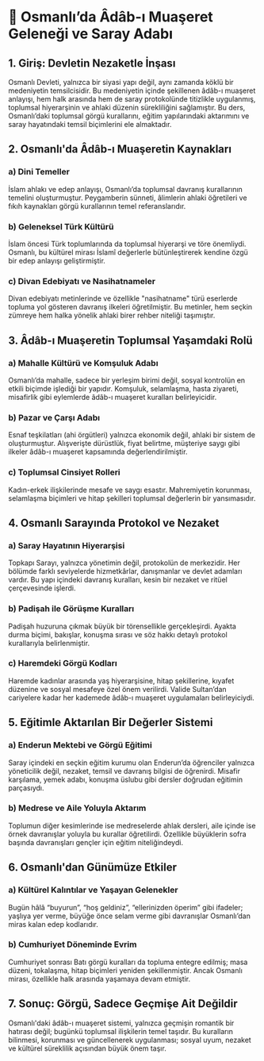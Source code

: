 # 📘 Osmanlı’da Âdâb-ı Muaşeret Geleneği ve Saray Adabı

## 1. Giriş: Devletin Nezaketle İnşası

Osmanlı Devleti, yalnızca bir siyasi yapı değil, aynı zamanda köklü bir medeniyetin temsilcisidir. Bu medeniyetin içinde şekillenen âdâb-ı muaşeret anlayışı, hem halk arasında hem de saray protokolünde titizlikle uygulanmış, toplumsal hiyerarşinin ve ahlaki düzenin sürekliliğini sağlamıştır. Bu ders, Osmanlı’daki toplumsal görgü kurallarını, eğitim yapılarındaki aktarımını ve saray hayatındaki temsil biçimlerini ele almaktadır.

## 2. Osmanlı'da Âdâb-ı Muaşeretin Kaynakları

### a) Dini Temeller

İslam ahlakı ve edep anlayışı, Osmanlı’da toplumsal davranış kurallarının temelini oluşturmuştur. Peygamberin sünneti, âlimlerin ahlaki öğretileri ve fıkıh kaynakları görgü kurallarının temel referanslarıdır.

### b) Geleneksel Türk Kültürü

İslam öncesi Türk toplumlarında da toplumsal hiyerarşi ve töre önemliydi. Osmanlı, bu kültürel mirası İslamî değerlerle bütünleştirerek kendine özgü bir edep anlayışı geliştirmiştir.

### c) Divan Edebiyatı ve Nasihatnameler

Divan edebiyatı metinlerinde ve özellikle "nasihatname" türü eserlerde topluma yol gösteren davranış ilkeleri öğretilmiştir. Bu metinler, hem seçkin zümreye hem halka yönelik ahlaki birer rehber niteliği taşımıştır.

## 3. Âdâb-ı Muaşeretin Toplumsal Yaşamdaki Rolü

### a) Mahalle Kültürü ve Komşuluk Adabı

Osmanlı’da mahalle, sadece bir yerleşim birimi değil, sosyal kontrolün en etkili biçimde işlediği bir yapıdır. Komşuluk, selamlaşma, hasta ziyareti, misafirlik gibi eylemlerde âdâb-ı muaşeret kuralları belirleyicidir.

### b) Pazar ve Çarşı Adabı

Esnaf teşkilatları (ahi örgütleri) yalnızca ekonomik değil, ahlaki bir sistem de oluşturmuştur. Alışverişte dürüstlük, fiyat belirtme, müşteriye saygı gibi ilkeler âdâb-ı muaşeret kapsamında değerlendirilmiştir.

### c) Toplumsal Cinsiyet Rolleri

Kadın-erkek ilişkilerinde mesafe ve saygı esastır. Mahremiyetin korunması, selamlaşma biçimleri ve hitap şekilleri toplumsal değerlerin bir yansımasıdır.

## 4. Osmanlı Sarayında Protokol ve Nezaket

### a) Saray Hayatının Hiyerarşisi

Topkapı Sarayı, yalnızca yönetimin değil, protokolün de merkezidir. Her bölümde farklı seviyelerde hizmetkârlar, danışmanlar ve devlet adamları vardır. Bu yapı içindeki davranış kuralları, kesin bir nezaket ve ritüel çerçevesinde işlerdi.

### b) Padişah ile Görüşme Kuralları

Padişah huzuruna çıkmak büyük bir törensellikle gerçekleşirdi. Ayakta durma biçimi, bakışlar, konuşma sırası ve söz hakkı detaylı protokol kurallarıyla belirlenmiştir.

### c) Haremdeki Görgü Kodları

Haremde kadınlar arasında yaş hiyerarşisine, hitap şekillerine, kıyafet düzenine ve sosyal mesafeye özel önem verilirdi. Valide Sultan’dan cariyelere kadar her kademede âdâb-ı muaşeret uygulamaları belirleyiciydi.

## 5. Eğitimle Aktarılan Bir Değerler Sistemi

### a) Enderun Mektebi ve Görgü Eğitimi

Saray içindeki en seçkin eğitim kurumu olan Enderun’da öğrenciler yalnızca yöneticilik değil, nezaket, temsil ve davranış bilgisi de öğrenirdi. Misafir karşılama, yemek adabı, konuşma üslubu gibi dersler doğrudan eğitimin parçasıydı.

### b) Medrese ve Aile Yoluyla Aktarım

Toplumun diğer kesimlerinde ise medreselerde ahlak dersleri, aile içinde ise örnek davranışlar yoluyla bu kurallar öğretilirdi. Özellikle büyüklerin sofra başında davranışları gençler için eğitim niteliğindeydi.

## 6. Osmanlı'dan Günümüze Etkiler

### a) Kültürel Kalıntılar ve Yaşayan Gelenekler

Bugün hâlâ “buyurun”, “hoş geldiniz”, “ellerinizden öperim” gibi ifadeler; yaşlıya yer verme, büyüğe önce selam verme gibi davranışlar Osmanlı’dan miras kalan edep kodlarıdır.

### b) Cumhuriyet Döneminde Evrim

Cumhuriyet sonrası Batı görgü kuralları da topluma entegre edilmiş; masa düzeni, tokalaşma, hitap biçimleri yeniden şekillenmiştir. Ancak Osmanlı mirası, özellikle halk arasında yaşamaya devam etmiştir.

## 7. Sonuç: Görgü, Sadece Geçmişe Ait Değildir

Osmanlı'daki âdâb-ı muaşeret sistemi, yalnızca geçmişin romantik bir hatırası değil; bugünkü toplumsal ilişkilerin temel taşıdır. Bu kuralların bilinmesi, korunması ve güncellenerek uygulanması; sosyal uyum, nezaket ve kültürel süreklilik açısından büyük önem taşır.
